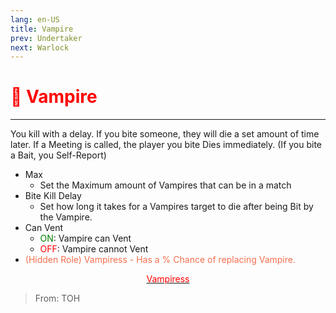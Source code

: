 ```yaml
---
lang: en-US
title: Vampire
prev: Undertaker
next: Warlock
---
```


# <font color=red>🧛 <b>Vampire</b></font> <Badge text="Concealing" type="tip" vertical="middle"/>
---

You kill with a delay. If you bite someone, they will die a set amount of time later. If a Meeting is called, the player you bite Dies immediately. (If you bite a Bait, you Self-Report)
* Max
  * Set the Maximum amount of Vampires that can be in a match
* Bite Kill Delay
  * Set how long it takes for a Vampires target to die after being Bit by the Vampire.
* Can Vent
  * <font color=green>ON</font>: Vampire can Vent
  * <font color=red>OFF</font>: Vampire cannot Vent
* <font color=#f46f4e>(Hidden Role) Vampiress - Has a % Chance of replacing Vampire.</font>

<center>

[<font color="red">Vampiress</font>](./Vampiress.html)
</center>

> From: TOH